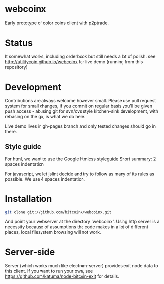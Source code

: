 # webcoinx

Early prototype of color coins client with p2ptrade.

# Status

It somewhat works, including orderbook but still needs a lot of polish.
see http://utilitycoin.github.io/webcoinx for live demo (running from this repository)

# Development

Contributions are always welcome however small. Please use pull request system for small changes, if you
commit on regular basis you'll be given push access - abusing git for svn/cvs style kitchen-sink
development, with rebasing on the go, is what we do here.


Live demo lives in gh-pages branch and only tested changes should go in there.

## Style guide
For html, we want to use the Google htmlcss [styleguide](http://google-styleguide.googlecode.com/svn/trunk/htmlcssguide.xml)
Short summary: 2 spaces indentation

For javascript, we let jslint decide and try to follow as many of its rules as possible. 
We use 4 spaces indentation.

# Installation


``` sh
git clone git://github.com/bitcoinx/webcoinx.git
```

And point your webserver at the directory 'webcoinx'. Using http server is a necessity because
of assumptions the code makes in a lot of different places, local filesystem browsing will not work.

# Server-side

Server (which works much like electrum-server) provides exit node data to this client. If you want
to run your own, see https://github.com/katuma/node-bitcoin-exit for details.

